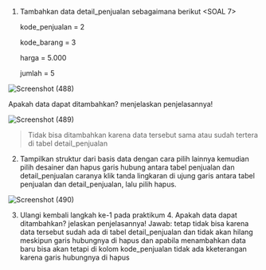 1. Tambahkan data detail_penjualan sebagaimana berikut <SOAL 7>
   
    kode_penjualan = 2
   
    kode_barang = 3

    harga = 5.000

    jumlah = 5

![Screenshot (488)](https://github.com/faizal-ibrahim/Basis-Data.md/assets/160212743/119a686a-8116-4af2-b81f-5dff8aee0cfa)

Apakah data dapat ditambahkan? menjelaskan penjelasannya!

![Screenshot (489)](https://github.com/faizal-ibrahim/Basis-Data.md/assets/160212743/27c1044c-139f-4b36-8f48-9c36082ba72f)

> Tidak bisa ditambahkan karena data tersebut sama atau sudah tertera di tabel detail_penjualan

2. Tampilkan struktur dari basis data dengan cara pilih lainnya kemudian pilih desainer dan hapus garis hubung antara tabel penjualan dan detail_penjualan caranya klik tanda lingkaran di ujung garis antara tabel penjualan dan detail_penjualan, lalu pilih hapus.

![Screenshot (490)](https://github.com/faizal-ibrahim/Basis-Data.md/assets/160212743/9810544b-ac94-440f-817d-b21c7623cda5)

3. Ulangi kembali langkah ke-1 pada praktikum 4. Apakah data dapat ditambahkan? jelaskan penjelasannya! Jawab: tetap tidak bisa karena data tersebut sudah ada di tabel detail_penjualan dan tidak akan hilang meskipun garis hubungnya di hapus dan apabila menambahkan data baru bisa akan tetapi di kolom kode_penjualan tidak ada kketerangan karena garis hubungnya di hapus
